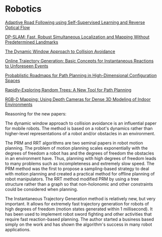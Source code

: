 Robotics
====

[Adaptive Road Following using Self-Supervised Learning and Reverse Optical Flow](http://www.roboticsproceedings.org/rss01/p36.pdf)

[DP-SLAM: Fast, Robust Simultaneous Localization and Mapping Without Predetermined Landmarks](http://people.ee.duke.edu/~lcarin/Lihan4.21.06a.pdf)

[The Dynamic Window Approach to Collision Avoidance](https://www.ri.cmu.edu/pub_files/pub1/fox_dieter_1997_1/fox_dieter_1997_1.pdf)

[Online Trajectory Generation: Basic Concepts for Instantaneous Reactions to Unforeseen Events](http://ieeexplore.ieee.org/xpl/freeabs_all.jsp?arnumber=5350749)

[Probablistic Roadmaps for Path Planning in High-Dimensional Configuration Spaces](https://www.cs.cmu.edu/~./motionplanning/papers/sbp_papers/PRM/prmbasic_01.pdf)

[Rapidly-Exploring Random Trees: A New Tool for Path Planning](http://msl.cs.uiuc.edu/~lavalle/papers/Lav98c.pdf)

[RGB-D Mapping: Using Depth Cameras for Dense 3D Modeling of Indoor Environments](https://rse-lab.cs.washington.edu/postscripts/3d-mapping-iser-10-final.pdf)



Reasoning for the new papers:

The dynamic window approach to collision avoidance is an influential
paper for mobile robots. The method is based on a robot's dynamics
rather than higher-level representations of a robot and/or obstacles in
an environment.

The PRM and RRT algorithms are two seminal papers in robot motion
planning. The problem of motion planning scales exponentially with the
degrees of freedom a robot has and the degrees of freedom the obstacles
in an environment have. Thus, planning with high degrees of freedom leads to many problems
such as incompleteness and extremely slow speed. The PRM method was the first to
propose a sampling-based strategy to deal with motion planning and
created a practical method for offline planning of robot manipulators.
The RRT method modified PRM by using a tree structure rather than a
graph so that non-holonomic and other constraints could be considered
when planning.

The Instantaneous Trajectory Generation method is relatively new, but
very important. It allows for extremely fast trajectory generation for
robots of high degrees of freedom (motion states generated within 1
millisecond). It has been used to implement robot sword fighting and
other activities that require fast reaction-based planning. The author
started a business based simply on the work and has shown the
algorithm's success in many robot applications.
